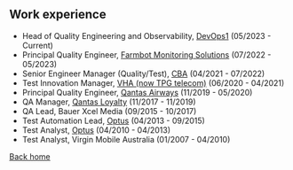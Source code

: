 
## Work experience 

- Head of Quality Engineering and Observability, [DevOps1](https://www.devops1.com.au/) (05/2023 - Current)
- Principal Quality Engineer, [Farmbot Monitoring Solutions](https://farmbot.com.au/) (07/2022 - 05/2023)
- Senior Engineer Manager (Quality/Test), [CBA](https://www.commbank.com.au/) (04/2021 - 07/2022)
- Test Innovation Manager, [VHA (now TPG telecom)](https://www.tpg.com.au/) (06/2020 - 04/2021)
- Principal Quality Engineer, [Qantas Airways](https://www.qantas.com/au/en.html) (11/2019 - 05/2020)
- QA Manager, [Qantas Loyalty](https://www.qantas.com/au/en/frequent-flyer.html) (11/2017 - 11/2019)
- QA Lead, Bauer Xcel Media (09/2015 - 10/2017)
- Test Automation Lead, [Optus](https://www.optus.com.au/) (04/2013 - 09/2015)
- Test Analyst, [Optus](https://www.optus.com.au/) (04/2010 - 04/2013)
- Test Analyst, Virgin Mobile Australia (01/2007 - 04/2010)

[Back home](/README.md)